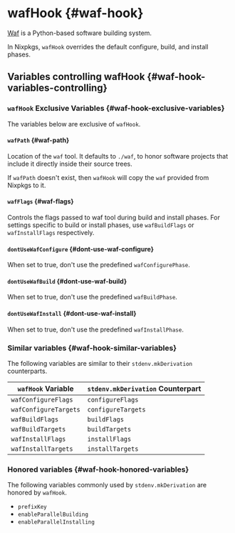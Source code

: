 # wafHook {#waf-hook}

[Waf](https://waf.io) is a Python-based software building system.

In Nixpkgs, `wafHook` overrides the default configure, build, and install phases.

## Variables controlling wafHook {#waf-hook-variables-controlling}

### `wafHook` Exclusive Variables {#waf-hook-exclusive-variables}

The variables below are exclusive of `wafHook`.

#### `wafPath` {#waf-path}

Location of the `waf` tool. It defaults to `./waf`, to honor software projects that include it directly inside their source trees.

If `wafPath` doesn't exist, then `wafHook` will copy the `waf` provided from Nixpkgs to it.

#### `wafFlags` {#waf-flags}

Controls the flags passed to waf tool during build and install phases. For settings specific to build or install phases, use `wafBuildFlags` or `wafInstallFlags` respectively.

#### `dontUseWafConfigure` {#dont-use-waf-configure}

When set to true, don't use the predefined `wafConfigurePhase`.

#### `dontUseWafBuild` {#dont-use-waf-build}

When set to true, don't use the predefined `wafBuildPhase`.

#### `dontUseWafInstall` {#dont-use-waf-install}

When set to true, don't use the predefined `wafInstallPhase`.

### Similar variables {#waf-hook-similar-variables}

The following variables are similar to their `stdenv.mkDerivation` counterparts.

| `wafHook` Variable    | `stdenv.mkDerivation` Counterpart |
|-----------------------|-----------------------------------|
| `wafConfigureFlags`   | `configureFlags`                  |
| `wafConfigureTargets` | `configureTargets`                |
| `wafBuildFlags`       | `buildFlags`                      |
| `wafBuildTargets`     | `buildTargets`                    |
| `wafInstallFlags`     | `installFlags`                    |
| `wafInstallTargets`   | `installTargets`                  |

### Honored variables {#waf-hook-honored-variables}

The following variables commonly used by `stdenv.mkDerivation` are honored by `wafHook`.

- `prefixKey`
- `enableParallelBuilding`
- `enableParallelInstalling`


